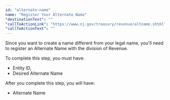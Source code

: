 ```yaml
---
id: "alternate-name"
name: "Register Your Alternate Name"
"destinationText": ""
"callToActionLink": "https://www.nj.gov/treasury/revenue/altname.shtml"
"callToActionText": ""
---
```


Since you want to create a name different from your legal name, you'll need to register an Alternate Name with the division of Revenue.

To complete this step, you must have:
- Entity ID,
- Desired Alternate Name

After you complete this step, you will have:
- Alternate Name
